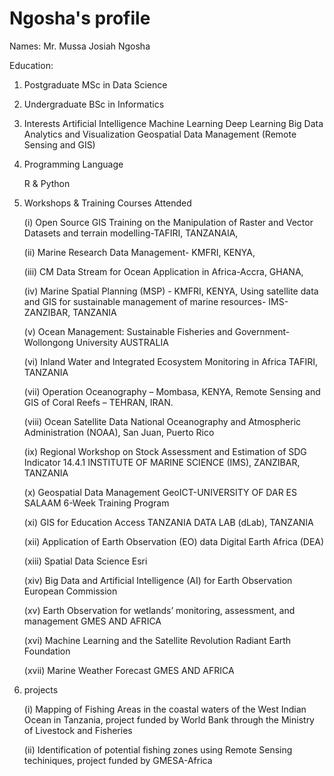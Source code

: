 # Ngosha's profile
Names: Mr. Mussa Josiah Ngosha

Education: 

1. Postgraduate
   MSc in Data Science
2. Undergraduate
   BSc in Informatics
3. Interests
   Artificial Intelligence
   Machine Learning
   Deep Learning
   Big Data Analytics and Visualization
   Geospatial Data Management (Remote Sensing and GIS)
   
4. Programming Language

   R & Python
   
5. Workshops & Training Courses Attended

   (i) Open Source GIS Training on the Manipulation of Raster and Vector Datasets and terrain modelling-TAFIRI, TANZANAIA,
   
   (ii) Marine Research Data Management- KMFRI, KENYA, 
   
   (iii) CM Data Stream for Ocean Application in Africa-Accra, GHANA, 
   
   (iv) Marine Spatial Planning (MSP) - KMFRI, KENYA, Using satellite data and GIS for sustainable management of marine resources- IMS-ZANZIBAR, TANZANIA
   
   (v) Ocean Management: Sustainable Fisheries and Government- Wollongong University AUSTRALIA
   
   (vi) Inland Water and Integrated Ecosystem Monitoring in Africa TAFIRI, TANZANIA
   
   (vii) Operation Oceanography – Mombasa, KENYA, Remote Sensing and GIS of Coral Reefs – TEHRAN, IRAN.
   
   (viii) Ocean Satellite Data	National Oceanography and Atmospheric Administration (NOAA), San Juan, Puerto Rico
   
   (ix) Regional Workshop on Stock Assessment and Estimation of SDG Indicator 14.4.1	INSTITUTE OF MARINE SCIENCE (IMS), ZANZIBAR, TANZANIA
   
   (x) Geospatial Data Management	GeoICT-UNIVERSITY OF DAR ES SALAAM	6-Week Training Program
   
   (xi) GIS for Education Access	TANZANIA DATA LAB (dLab), TANZANIA
   
   (xii) Application of Earth Observation (EO) data	Digital Earth Africa (DEA)
   
   (xiii) Spatial Data Science	Esri 
   
   (xiv) Big Data and Artificial Intelligence (AI) for Earth Observation	European Commission
   
   (xv) Earth Observation for wetlands’ monitoring, assessment, and management	GMES AND AFRICA
   
   (xvi) Machine Learning and the Satellite Revolution 	Radiant Earth Foundation 
   
   (xvii) Marine Weather Forecast 	GMES AND AFRICA
   
6. projects

   (i) Mapping of Fishing Areas in the coastal waters of the West Indian Ocean in Tanzania, project funded by World Bank through the Ministry of 
   Livestock and Fisheries
   
   (ii) Identification of potential fishing zones using Remote Sensing techiniques, project funded by GMESA-Africa 
   








